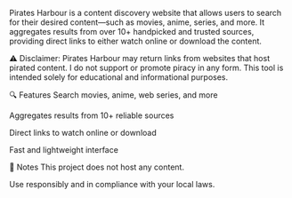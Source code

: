 Pirates Harbour is a content discovery website that allows users to search for their desired content—such as movies, anime, series, and more. It aggregates results from over 10+ handpicked and trusted sources, providing direct links to either watch online or download the content.

⚠️ Disclaimer: Pirates Harbour may return links from websites that host pirated content. I do not support or promote piracy in any form. This tool is intended solely for educational and informational purposes.

🔍 Features
Search movies, anime, web series, and more

Aggregates results from 10+ reliable sources

Direct links to watch online or download

Fast and lightweight interface

🚧 Notes
This project does not host any content.

Use responsibly and in compliance with your local laws.
